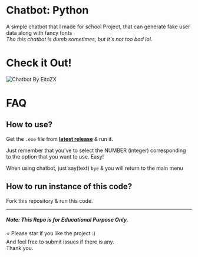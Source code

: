 # **Chatbot: Python**

A simple chatbot that I made for school Project, that can generate fake user data along with fancy fonts\
_Tho this chatbot is dumb sometimes, but it's not too bad lol_.

# Check it Out!

![Chatbot By EitoZX](https://i.imgur.com/50KjNr7.png)

# FAQ

## How to use?

Get the `.exe` file from **[latest release](https://github.com/EitoZX/Chatbot/releases)** & run it.

Just remember that you've to select the NUMBER (integer) corresponding to the option that you want to use. Easy!

When using chatbot, just say(text) `bye` & you will return to the main menu

## How to run instance of this code?

Fork this repository & run this code.

---

#### _Note: This Repo is for Educational Purpose Only._

⭐ Please star if you like the project :)\
And feel free to submit issues if there is any.\
Thank you.
